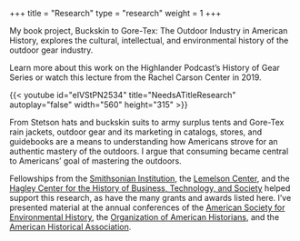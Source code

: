 +++
title = "Research"
type = "research"
weight = 1
+++

My book project, Buckskin to Gore-Tex: The Outdoor Industry in American History, explores the cultural, intellectual, and environmental history of the outdoor gear industry.

Learn more about this work on the Highlander Podcast’s History of Gear Series or watch this lecture from the Rachel Carson Center in 2019. 

{{< youtube id="eIVStPN2534" title="NeedsATitleResearch" autoplay="false" width="560" height="315" >}}
&#32;
<!-- <iframe width="560" height="315" src="https://www.youtube.com/embed/eIVStPN2534" title="YouTube video player" frameborder="0" allow="accelerometer; autoplay; clipboard-write; encrypted-media; gyroscope; picture-in-picture" allowfullscreen></iframe> -->

<!-- <a href="http://www.youtube.com/watch?feature=player_embedded&v=eIVStPN2534
" target="_blank"><img src="http://img.youtube.com/vi/eIVStPN2534/0.jpg" 
alt="IMAGE ALT TEXT HERE" width="240" height="180" border="10" /></a> -->

From Stetson hats and buckskin suits to army surplus tents and Gore-Tex rain jackets, outdoor gear and its marketing in catalogs, stores, and guidebooks are a means to understanding how Americans strove for an authentic mastery of the outdoors. I argue that consuming became central to Americans’ goal of mastering the outdoors.

Fellowships from the [Smithsonian Institution](https://www.si.edu/), the [Lemelson Center](http://invention.si.edu/), and the [Hagley Center for the History of Business, Technology, and Society](http://www.hagley.org/research/programs) helped support this research, as have the many grants and awards listed here. I’ve presented material at the annual conferences of the [American Society for Environmental History](http://aseh.net/), the [Organization of American Historians](http://www.oah.org/), and the [American Historical Association](https://www.historians.org/).
